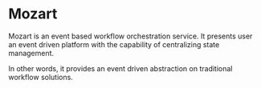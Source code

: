 # Mozart

Mozart is an event based workflow orchestration service. It presents user an event driven
platform with the capability of centralizing state management.

In other words, it provides an event driven abstraction on traditional workflow solutions.
